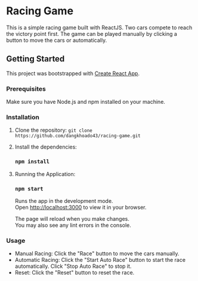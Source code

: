 # Racing Game

This is a simple racing game built with ReactJS. Two cars compete to reach the victory point first. The game can be played manually by clicking a button to move the cars or automatically.

## Getting Started

This project was bootstrapped with [Create React App](https://github.com/facebook/create-react-app).

### Prerequisites

Make sure you have Node.js and npm installed on your machine.

### Installation

1. Clone the repository:
   `git clone https://github.com/dangkhoado43/racing-game.git`

2. Install the dependencies:
    ### `npm install`
3. Running the Application:

    ### `npm start`

    Runs the app in the development mode.\
    Open [http://localhost:3000](http://localhost:3000) to view it in your browser.

    The page will reload when you make changes.\
    You may also see any lint errors in the console.

### Usage

-   Manual Racing: Click the "Race" button to move the cars manually.
-   Automatic Racing: Click the "Start Auto Race" button to start the race automatically. Click "Stop Auto Race" to stop it.
-   Reset: Click the "Reset" button to reset the race.

